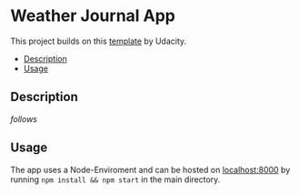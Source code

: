 # Weather Journal App <!-- omit in toc -->

This project builds on this [template](https://github.com/udacity/fend/tree/refresh-2019/projects/weather-journal-app) by Udacity.

- [Description](#description)
- [Usage](#usage)


## Description

*follows*

## Usage

The app uses a Node-Enviroment and can be hosted on [localhost:8000](localhost:8000) by running `npm install && npm start` in the main directory. 
